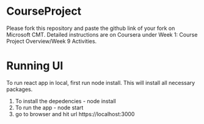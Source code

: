 # CourseProject

Please fork this repository and paste the github link of your fork on Microsoft CMT. Detailed instructions are on Coursera under Week 1: Course Project Overview/Week 9 Activities.

# Running UI
To run react app in local, first run node install. This will install all necessary packages.
1. To install the depedencies -  node install 
2. To run the app -  node start
3. go to browser and hit url https://localhost:3000
